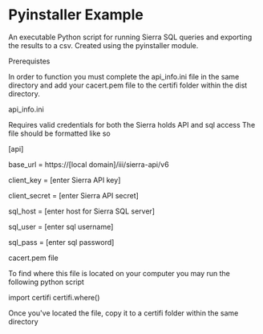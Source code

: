 # Pyinstaller Example
 An executable Python script for running Sierra SQL queries and exporting the results to a csv.  Created using the pyinstaller module.

Prerequistes

In order to function you must complete the api_info.ini file in the same directory
and add your cacert.pem file to the certifi folder within the dist directory.

api_info.ini

Requires valid credentials for both the Sierra holds API and sql access
The file should be formatted like so

[api]

base_url = https://[local domain]/iii/sierra-api/v6

client_key = [enter Sierra API key]

client_secret = [enter Sierra API secret]

sql_host = [enter host for Sierra SQL server]

sql_user = [enter sql username]

sql_pass = [enter sql password]

cacert.pem file

To find where this file is located on your computer you may run the following python script

import certifi
certifi.where()

Once you've located the file, copy it to a certifi folder within the same directory
